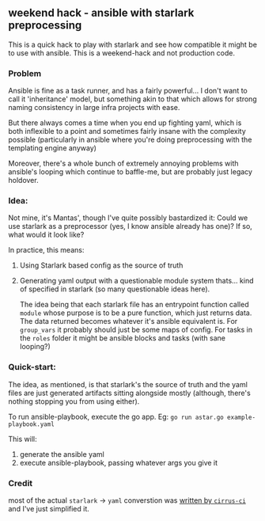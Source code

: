 ## weekend hack - ansible with starlark preprocessing

This is a quick hack to play with starlark and see how compatible it might be
to use with ansible. This is a weekend-hack and not production code.

### Problem

Ansible is fine as a task runner, and has a fairly powerful... I don't want to
call it 'inheritance' model, but something akin to that which allows for strong
naming consistency in large infra projects with ease.

But there always comes a time when you end up fighting yaml, which is both
inflexible to a point and sometimes fairly insane with the complexity possible
(particularly in ansible where you're doing preprocessing with the templating
engine anyway)

Moreover, there's a whole bunch of extremely annoying problems with ansible's
looping which continue to baffle-me, but are probably just legacy holdover. 

### Idea:

Not mine, it's Mantas', though I've quite possibly bastardized it: Could we use
starlark as a preprocessor (yes, I know ansible already has one)? If so, what
would it look like?

In practice, this means: 

1. Using Starlark based config as the source of truth
2. Generating yaml output with a questionable module system thats... kind of
   specified in starlark (so many questionable ideas here). 

   The idea being that each starlark file has an entrypoint function called `module` whose purpose
   is to be a pure function, which just returns data. The data returned becomes
   whatever it's ansible equivalent is. For `group_vars` it probably should
   just be some maps of config. For tasks in the `roles` folder it might be
   ansible blocks and tasks (with sane looping?)

### Quick-start: 

The idea, as mentioned, is that starlark's the source of truth and the yaml files are just generated artifacts sitting alongside mostly (although, there's nothing stopping you from using either). 

To run ansible-playbook, execute the go app. Eg: `go run astar.go example-playbook.yaml`

This will:

1. generate the ansible yaml
2. execute ansible-playbook, passing whatever args you give it

### Credit

most of the actual `starlark` -> `yaml` converstion was [written by `cirrus-ci`](https://github.com/cirruslabs/cirrus-cli/pull/46/files#diff-fd961f8f67870410b5925d977385825c70a2da811309b101a719b383ee2d8a04) and I've just simplified it.

